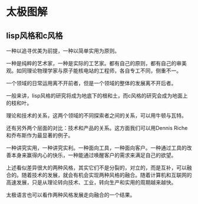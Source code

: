# 太极图解

## lisp风格和c风格

一种以追寻优美为前提，一种以简单实用为原则。

一种是纯粹的艺术家，一种是实际的工艺家。都有自己的原则，都有自己的审美观。如同理论物理学家与原子能核电站的工程师，各自专工不同，侧重不一。

一个领域的日常运用离不开前者，但是一个领域的整体的发展离不开后者。

一般来讲，lisp风格的研究将成为地底下的根和土，而c风格的研究会成为地面上的枝和叶。

理论和技术的关系，这两个领域的不同探索者之间的关系，可以用牛顿与瓦特。

还有另外两个层面的对比：技术和产品的关系。这方面我们可以用Dennis Riche和乔布斯作为最显著的例子。

一种讲究实用，一种讲究实利。一种面向工具，一种面向客户。一种通过工具的改善本身来赢得内心的快乐，一种能通过唤醒客户的需求来满足自己的欲望。

上述看似差异很大的两种风格，其实它们不是分裂的，对立的，而是互补，可以融合的。随着技术的发展，就会有机会实现两种风格的融合。随着计算机和互联网的高速发展，只是从理论转向技术、工业，转向生产和实用的周期越来越快。

太极语言也可以看作两种风格发展走向融合的一个结果。